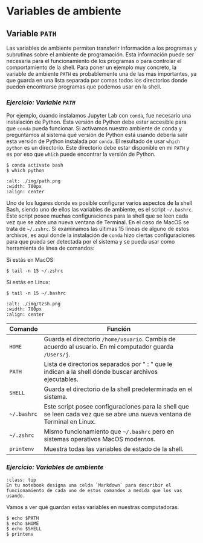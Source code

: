# Variables de ambiente

## Variable `PATH`

Las variables de ambiente permiten transferir información a los programas y subrutinas sobre el ambiente de programación. Esta información puede ser necesaria para el funcionamiento de los programas o para controlar el comportamiento de la shell. Para poner un ejemplo muy concreto, la variable de ambiente `PATH` es probablemente una de las mas importantes, ya que guarda en una lista separada por comas todos los directorios donde pueden encontrarse programas que podemos usar en la shell.

<div id="ejercicio9_terminal"/>

### *Ejercicio: Variable `PATH`*

Por ejemplo, cuando instalamos Jupyter Lab con `conda`, fue necesario una instalación de Python. Esta versión de Python debe estar accesible para que `conda` pueda funcionar. Si activamos nuestro ambiente de conda y preguntamos al sistema qué versión de Python está usando debería salir esta versión de Python instalada por `conda`. El resultado de usar `which python` es un directorio. Este directorio debe estar disponible en mi `PATH` y es por eso que `which` puede encontrar la versión de Python.

```shell
$ conda activate bash 
$ which python
```

```{image} ./img/path.png
:alt: ./img/path.png
:width: 700px
:align: center
```

Uno de los lugares donde es posible configurar varios aspectos de la shell Bash, siendo uno de ellos las variables de ambiente, es el script `~/.bashrc`. Este script posee muchas configuraciones para la shell que se leen cada vez que se abre una nueva ventana de Terminal. En el caso de MacOS se trata de `~/.zshrc`. Si examinamos las últimas 15 líneas de alguno de estos archivos, es aquí donde la instalación de `conda` hizo ciertas configuraciones para que pueda ser detectada por el sistema y se pueda usar como herramienta de línea de comandos:

Si estás en MacOS:

```shell
$ tail -n 15 ~/.zshrc
```

Si estás en Linux:

```shell
$ tail -n 15 ~/.bashrc
```

```{image} ./img/tzsh.png
:alt: ./img/tzsh.png
:width: 700px
:align: center
```

**Comando**                 | **Función**
---                         | ---
`HOME`                      | Guarda el directorio `/home/usuario`. Cambia de acuerdo al usuario. En mi computador guarda `/Users/j`.
`PATH`                      | Lista de directorios separados por " : " que le indican a la shell dónde buscar archivos ejecutables.
`SHELL`                     | Guarda el directorio de la shell predeterminada en el sistema.
`~/.bashrc`                 | Este script posee configuraciones para la shell que se leen cada vez que se abre una nueva ventana de Terminal en Linux.
`~/.zshrc`                  | Mismo funcionamiento que `~/.bashrc` pero en sistemas operativos MacOS modernos.
`printenv`                  | Muestra todas las variables de estado de la shell.

<div id="ejercicio10_terminal"/>

### *Ejercicio: Variables de ambiente*

```{admonition} Tip
:class: tip
En tu notebook designa una celda `Markdown` para describir el funcionamiento de cada uno de estos comandos a medida que los vas usando.
```

Vamos a ver qué guardan estas variables en nuestras computadoras.

```shell 
$ echo $PATH
$ echo $HOME
$ echo $SHELL
$ printenv
```
